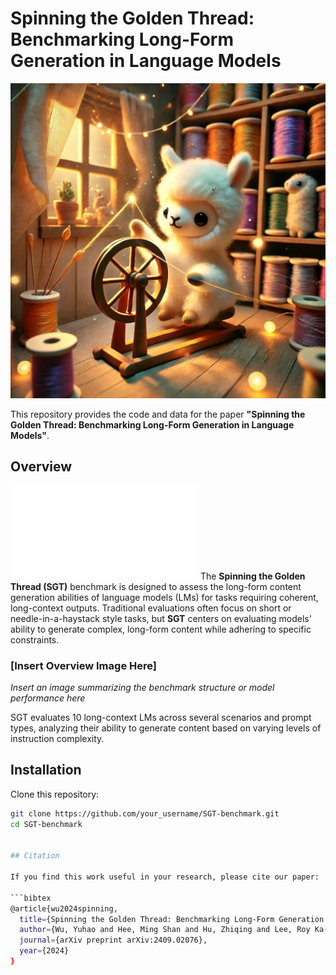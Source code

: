 # Spinning the Golden Thread: Benchmarking Long-Form Generation in Language Models
![SGT](Fig/SGT.jpg)

This repository provides the code and data for the paper **"Spinning the Golden Thread: Benchmarking Long-Form Generation in Language Models"**.

## Overview
![SGT Benchmark Overview](Fig/SGT_overview.pdf)
The **Spinning the Golden Thread (SGT)** benchmark is designed to assess the long-form content generation abilities of language models (LMs) for tasks requiring coherent, long-context outputs. Traditional evaluations often focus on short or needle-in-a-haystack style tasks, but **SGT** centers on evaluating models' ability to generate complex, long-form content while adhering to specific constraints.

### [Insert Overview Image Here]
*Insert an image summarizing the benchmark structure or model performance here*

SGT evaluates 10 long-context LMs across several scenarios and prompt types, analyzing their ability to generate content based on varying levels of instruction complexity.

## Installation

Clone this repository:

```bash
git clone https://github.com/your_username/SGT-benchmark.git
cd SGT-benchmark


## Citation

If you find this work useful in your research, please cite our paper:

```bibtex
@article{wu2024spinning,
  title={Spinning the Golden Thread: Benchmarking Long-Form Generation in Language Models},
  author={Wu, Yuhao and Hee, Ming Shan and Hu, Zhiqing and Lee, Roy Ka-Wei},
  journal={arXiv preprint arXiv:2409.02076},
  year={2024}
}
